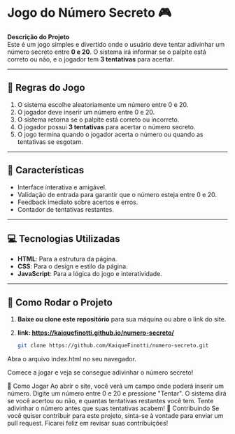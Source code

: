 # Jogo do Número Secreto 🎮

**Descrição do Projeto**  
Este é um jogo simples e divertido onde o usuário deve tentar adivinhar um número secreto entre **0 e 20**. O sistema irá informar se o palpite está correto ou não, e o jogador tem **3 tentativas** para acertar.

---

## 🔢 Regras do Jogo
1. O sistema escolhe aleatoriamente um número entre 0 e 20.
2. O jogador deve inserir um número entre 0 e 20.
3. O sistema retorna se o palpite está correto ou incorreto.
4. O jogador possui **3 tentativas** para acertar o número secreto.
5. O jogo termina quando o jogador acerta o número ou quando as tentativas se esgotam.

---

## 🎨 Características
- Interface interativa e amigável.
- Validação de entrada para garantir que o número esteja entre 0 e 20.
- Feedback imediato sobre acertos e erros.
- Contador de tentativas restantes.

---

## 💻 Tecnologias Utilizadas
- **HTML**: Para a estrutura da página.
- **CSS**: Para o design e estilo da página.
- **JavaScript**: Para a lógica do jogo e interatividade.

---

## 🚀 Como Rodar o Projeto

1. **Baixe ou clone este repositório** para sua máquina ou abre o link do site.
2. **link: https://kaiquefinotti.github.io/numero-secreto/**
   
   ```bash
   git clone https://github.com/KaiqueFinotti/numero-secreto.git
Abra o arquivo index.html no seu navegador.

Comece a jogar e veja se consegue adivinhar o número secreto!

📝 Como Jogar
Ao abrir o site, você verá um campo onde poderá inserir um número.
Digite um número entre 0 e 20 e pressione "Tentar".
O sistema dirá se você acertou ou não, e quantas tentativas restantes você tem.
Tente adivinhar o número antes que suas tentativas acabem!
🎉 Contribuindo
Se você quiser contribuir para este projeto, sinta-se à vontade para enviar um pull request. Ficarei feliz em revisar suas contribuições!
